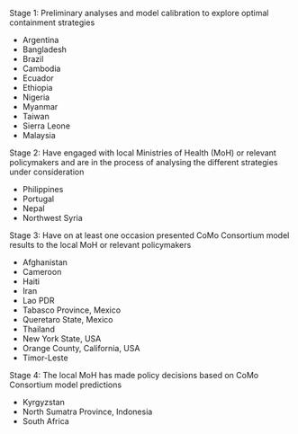 Stage 1: Preliminary analyses and model calibration to explore optimal containment strategies

* Argentina
* Bangladesh 
* Brazil
* Cambodia
* Ecuador 
* Ethiopia
* Nigeria
* Myanmar
* Taiwan 
* Sierra Leone 
* Malaysia

Stage 2: Have engaged with local Ministries of Health (MoH) or relevant policymakers and are in the process of analysing the different strategies under consideration

* Philippines 
* Portugal
* Nepal 
* Northwest Syria

Stage 3: Have on at least one occasion presented CoMo Consortium model results to the local MoH or relevant policymakers

* Afghanistan
* Cameroon
* Haiti
* Iran
* Lao PDR
* Tabasco Province, Mexico
* Queretaro State, Mexico
* Thailand
* New York State, USA
* Orange County, California, USA 
* Timor-Leste

Stage 4: The local MoH has made policy decisions based on CoMo Consortium model predictions

* Kyrgyzstan
* North Sumatra Province, Indonesia
* South Africa
